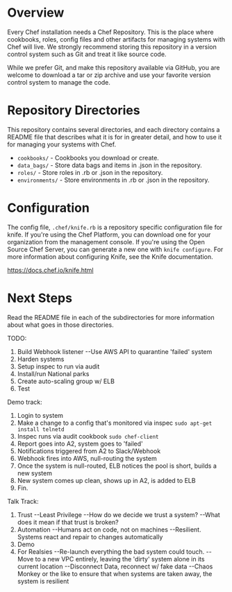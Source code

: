 # Overview

Every Chef installation needs a Chef Repository. This is the place where cookbooks, roles, config files and other artifacts for managing systems with Chef will live. We strongly recommend storing this repository in a version control system such as Git and treat it like source code.

While we prefer Git, and make this repository available via GitHub, you are welcome to download a tar or zip archive and use your favorite version control system to manage the code.

# Repository Directories

This repository contains several directories, and each directory contains a README file that describes what it is for in greater detail, and how to use it for managing your systems with Chef.

- `cookbooks/` - Cookbooks you download or create.
- `data_bags/` - Store data bags and items in .json in the repository.
- `roles/` - Store roles in .rb or .json in the repository.
- `environments/` - Store environments in .rb or .json in the repository.

# Configuration

The config file, `.chef/knife.rb` is a repository specific configuration file for knife. If you're using the Chef Platform, you can download one for your organization from the management console. If you're using the Open Source Chef Server, you can generate a new one with `knife configure`. For more information about configuring Knife, see the Knife documentation.

<https://docs.chef.io/knife.html>

# Next Steps

Read the README file in each of the subdirectories for more information about what goes in those directories.


TODO:

1) Build Webhook listener
--Use AWS API to quarantine 'failed' system
2) Harden systems
3) Setup inspec to run via audit
4) Install/run National parks
5) Create auto-scaling group w/ ELB
5) Test

Demo track:
1) Login to system
2) Make a change to a config that's monitored via inspec `sudo apt-get install telnetd`
3) Inspec runs via audit cookbook `sudo chef-client`
4) Report goes into A2, system goes to 'failed'
5) Notifications triggered from A2 to Slack/Webhook
6) Webhook fires into AWS, null-routing the system
7) Once the system is null-routed, ELB notices the pool is short, builds a new system
8) New system comes up clean, shows up in A2, is added to ELB
9) Fin.

Talk Track:
1) Trust
--Least Privilege
--How do we decide we trust a system?
--What does it mean if that trust is broken?
2) Automation
--Humans act on code, not on machines
--Resilient.  Systems react and repair to changes automatically
3) Demo
4) For Realsies
--Re-launch everything the bad system could touch.
--Move to a new VPC entirely, leaving the 'dirty' system alone in its current location
--Disconnect Data, reconnect w/ fake data
--Chaos Monkey or the like to ensure that when systems are taken away, the system is resilient
